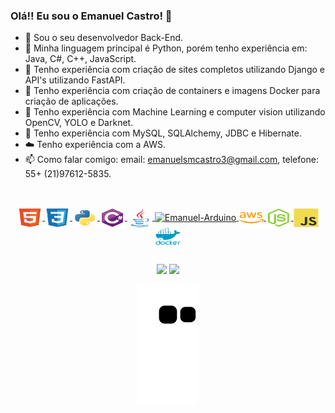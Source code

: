 ### Olá!! Eu sou o Emanuel Castro! 👋


- 🔭 Sou o seu desenvolvedor Back-End.
- 🌱 Minha linguagem principal é Python, porém tenho experiência em: Java, C#, C++, JavaScript.
- 💫 Tenho experiência com criação de sites completos utilizando Django e API's utilizando FastAPI.
- 🐋 Tenho experiência com criação de containers e imagens Docker para criação de aplicações.
- 🤖 Tenho experiência com Machine Learning e computer vision utilizando OpenCV, YOLO e Darknet.
- 🏦 Tenho experiência com MySQL, SQLAlchemy, JDBC e Hibernate.
- ☁️ Tenho experiência com a AWS.
- 📫 Como falar comigo: email: emanuelsmcastro3@gmail.com, telefone: 55+ (21)97612-5835.

<div align="center">
  <a href="https://github.com/emanuelsmcastro">
  
  ##
 
<div style="display: inline_block"><br>
  <img align="center" alt="Emanuel-HTML" height="30" width="40" src="https://raw.githubusercontent.com/devicons/devicon/master/icons/html5/html5-original.svg">
  <img align="center" alt="Emanuel-CSS" height="30" width="40" src="https://raw.githubusercontent.com/devicons/devicon/master/icons/css3/css3-original.svg">
  <img align="center" alt="Emanuel-Python" height="30" width="40" src="https://raw.githubusercontent.com/devicons/devicon/master/icons/python/python-original.svg">
  <img align="center" alt="Emanuel-Csharp" height="30" width="40" src="https://raw.githubusercontent.com/devicons/devicon/master/icons/csharp/csharp-original.svg">
  <img align="center" alt="Emanuel-Csharp" height="30" width="40" src="https://raw.githubusercontent.com/devicons/devicon/master/icons/java/java-original.svg">
  <img align="center" alt="Emanuel-Arduino" height="30" width="40" src="https://cdn.jsdelivr.net/gh/devicons/devicon/icons/arduino/arduino-original-wordmark.svg">
  <img align="center" alt="Emanuel-AWS" height="30" width="40" src="https://github.com/devicons/devicon/blob/master/icons/amazonwebservices/amazonwebservices-plain-wordmark.svg">
  <img align="center" alt="Emanuel-Node" height="30" width="40" src="https://github.com/devicons/devicon/blob/master/icons/nodejs/nodejs-original.svg">
  <img align="center" alt="Emanuel-JS" height="30" width="40" src="https://github.com/devicons/devicon/blob/master/icons/javascript/javascript-original.svg">
  <img align="center" alt="Emanuel-Docker" height="30" width="40" src="https://github.com/devicons/devicon/blob/master/icons/docker/docker-plain-wordmark.svg">
</div>
   
  ##
 
<div> 
  <a href="https://www.instagram.com/caxtroso/" target="_blank"><img src="https://img.shields.io/badge/-Instagram-%23E4405F?style=for-the-badge&logo=instagram&logoColor=white" target="_blank"></a>
  <a href="https://www.linkedin.com/in/emanuel-castro-643515202/" target="_blank"><img src="https://img.shields.io/badge/-LinkedIn-%230077B5?style=for-the-badge&logo=linkedin&logoColor=white" target="_blank"></a> 
 
  ![Snake animation](https://github.com/emanuelsmcastro/emanuelsmcastro/blob/output/github-contribution-grid-snake.svg)
 
</div>

